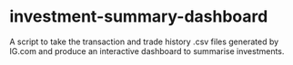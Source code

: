# investment-summary-dashboard
A script to take the transaction and trade history .csv files generated by IG.com and produce an interactive dashboard to summarise investments.
